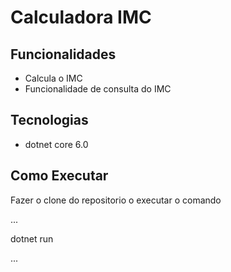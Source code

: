 # Calculadora IMC

## Funcionalidades 

-  Calcula o IMC
-  Funcionalidade de consulta do IMC

## Tecnologias

- dotnet core 6.0

## Como Executar

Fazer o clone do repositorio o executar o 
comando 

...

dotnet run 

...